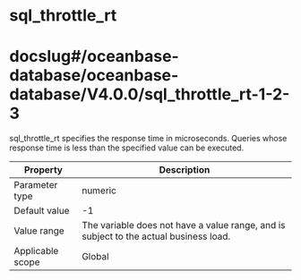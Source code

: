 sql_throttle_rt
====================================
# docslug#/oceanbase-database/oceanbase-database/V4.0.0/sql_throttle_rt-1-2-3
sql_throttle_rt specifies the response time in microseconds. Queries whose response time is less than the specified value can be executed.


| **Property** | **Description** |
|--------|-----------------|
| Parameter type | numeric |
| Default value | -1 |
| Value range | The variable does not have a value range, and is subject to the actual business load. |
| Applicable scope | Global |



